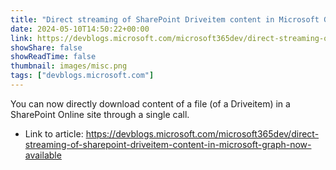 ```yaml
---
title: "Direct streaming of SharePoint Driveitem content in Microsoft Graph now available"
date: 2024-05-10T14:50:22+00:00
link: https://devblogs.microsoft.com/microsoft365dev/direct-streaming-of-sharepoint-driveitem-content-in-microsoft-graph-now-available
showShare: false
showReadTime: false
thumbnail: images/misc.png
tags: ["devblogs.microsoft.com"]
---
```

You can now directly download content of a file (of a Driveitem) in a SharePoint Online site through a single call.

- Link to article: https://devblogs.microsoft.com/microsoft365dev/direct-streaming-of-sharepoint-driveitem-content-in-microsoft-graph-now-available
